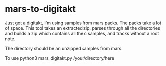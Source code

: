 # mars-to-digitakt
Just got a digitakt, I'm using samples from mars packs. The packs take a lot of space.
This tool takes an extracted zip, parses through all the directories and builds a zip
which contains all the c samples, and tracks without a root note.

The directory should be an unzipped samples from mars.

To use python3 mars_digitakt.py /your/directory/here